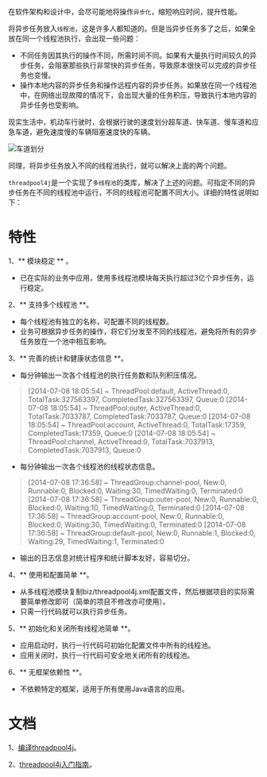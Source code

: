 在软件架构和设计中，会尽可能地将操作`异步化`，缩短响应时间，提升性能。

将异步任务放入`线程池`，这是许多人都知道的。但是当异步任务多了之后，如果全放在同一个线程池执行，会出现一些问题：
* 不同任务因其执行的操作不同，所需时间不同。如果有大量执行时间较久的异步任务，会阻塞那些执行非常快的异步任务，导致原本很快可以完成的异步任务也变慢。
* 操作本地内容的异步任务和操作远程内容的异步任务。如果放在同一个线程池中，在网络出现故障的情况下，会出现大量的任务积压，导致执行本地内容的异步任务也受影响。

现实生活中，机动车行驶时，会根据行驶的速度划分超车道、快车道、慢车道和应急车道，避免速度慢的车辆阻塞速度快的车辆。

![车道划分](http://img0.ph.126.net/JgUtSzhdAatg_5B5mne0KQ==/6608414527631781351.png)

同理，将异步任务放入不同的线程池执行，就可以解决上面的两个问题。

`threadpool4j`是一个实现了`多线程池`的类库，解决了上述的问题。可指定不同的异步任务在不同的线程池中运行，不同的线程池可配置不同大小。详细的特性说明如下：

特性
===
1、** 模块稳定 ** 。
* 已在实际的业务中应用，使用多线程池模块每天执行超过3亿个异步任务，运行稳定。

2、** 支持多个线程池 **。
* 每个线程池有独立的名称，可配置不同的线程数。
* 业务可根据异步任务的操作，将它们分发至不同的线程池，避免将所有的异步任务放在一个池中相互影响。

3、** 完善的统计和健康状态信息 **。
* 每分钟输出一次各个线程池的执行任务数和队列积压情况。
> [2014-07-08 18:05:54] ~ ThreadPool:default, ActiveThread:0, TotalTask:327563397, CompletedTask:327563397, Queue:0
> [2014-07-08 18:05:54] ~ ThreadPool:outer, ActiveThread:0, TotalTask:7033787, CompletedTask:7033787, Queue:0
> [2014-07-08 18:05:54] ~ ThreadPool:account, ActiveThread:0, TotalTask:17359, CompletedTask:17359, Queue:0
> [2014-07-08 18:05:54] ~ ThreadPool:channel, ActiveThread:0, TotalTask:7037913, CompletedTask:7037913, Queue:0

* 每分钟输出一次各个线程池的线程状态信息。
> [2014-07-08 17:36:58] ~ ThreadGroup:channel-pool, New:0, Runnable:0, Blocked:0, Waiting:30, TimedWaiting:0, Terminated:0
> [2014-07-08 17:36:58] ~ ThreadGroup:outer-pool, New:0, Runnable:0, Blocked:0, Waiting:10, TimedWaiting:0, Terminated:0
> [2014-07-08 17:36:58] ~ ThreadGroup:account-pool, New:0, Runnable:0, Blocked:0, Waiting:30, TimedWaiting:0, Terminated:0
> [2014-07-08 17:36:58] ~ ThreadGroup:default-pool, New:0, Runnable:1, Blocked:0, Waiting:29, TimedWaiting:1, Terminated:0

* 输出的日志信息对统计程序和统计脚本友好，容易切分。

4、** 使用和配置简单 **。
* 从多线程池模块复制biz/threadpool4j.xml配置文件，然后根据项目的实际需要简单修改即可（简单的项目不修改亦可使用）。
* 只需一行代码就可以执行异步任务。

5、** 初始化和关闭所有线程池简单 **。
* 应用启动时，执行一行代码可初始化配置文件中所有的线程池。
* 应用关闭时，执行一行代码可安全地关闭所有的线程池。

6、** 无框架依赖性 **。
* 不依赖特定的框架，适用于所有使用Java语言的应用。


文档
===
1、[编译threadpool4j](https://github.com/aofeng/threadpool4j/wiki/%E7%BC%96%E8%AF%91threadpool4j)。

2、[threadpool4j入门指南](https://github.com/aofeng/threadpool4j/wiki/threadpool4j%E4%BD%BF%E7%94%A8%E6%8C%87%E5%8D%97)。
